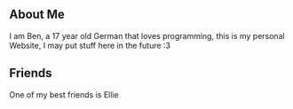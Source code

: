 ## About Me
I am Ben, a 17 year old German that loves programming, this is my personal
Website, I may put stuff here in the future :3

## Friends
One of my best friends is Ellie
